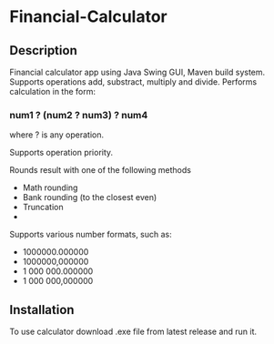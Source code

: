 # Financial-Calculator
## Description
Financial calculator app using Java Swing GUI, Maven build system. Supports operations add, substract, multiply and divide. Performs calculation in the form:

### num1 ? (num2 ? num3) ? num4







where ? is any operation. 


Supports operation priority.


Rounds result with one of the following methods

* Math rounding
* Bank rounding (to the closest even)
* Truncation
* 

Supports various number formats, such as:
* 1000000.000000
* 1000000,000000
* 1 000 000.000000
* 1 000 000,000000

## Installation
To use calculator download .exe file from latest release and run it.
